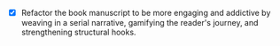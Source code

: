 
- [x] Refactor the book manuscript to be more engaging and addictive by weaving in a serial narrative, gamifying the reader's journey, and strengthening structural hooks.
 